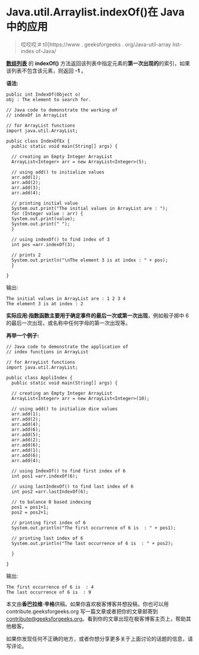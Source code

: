 # Java.util.Arraylist.indexOf()在 Java 中的应用

> 哎哎哎:# t0]https://www . geeksforgeeks . org/Java-util-array list-index of-Java/

[**数组列表**](https://www.geeksforgeeks.org/arraylist-in-java/) 的 **indexOf()** 方法返回该列表中指定元素的**第一次出现的**的索引，如果该列表不包含该元素，则返回 **-1** 。

**语法:**

```
public int IndexOf(Object o)
obj : The element to search for.

```

```
// Java code to demonstrate the working of
// indexOf in ArrayList

// for ArrayList functions
import java.util.ArrayList;

public class IndexOfEx {
  public static void main(String[] args) {

  // creating an Empty Integer ArrayList
  ArrayList<Integer> arr = new ArrayList<Integer>(5);

  // using add() to initialize values
  arr.add(1);
  arr.add(2);
  arr.add(3);
  arr.add(4);

  // printing initial value
  System.out.print("The initial values in ArrayList are : ");
  for (Integer value : arr) {
  System.out.print(value);
  System.out.print(" ");
  }  

  // using indexOf() to find index of 3
  int pos =arr.indexOf(3);

  // prints 2
  System.out.println("\nThe element 3 is at index : " + pos);
  }

}   
```

输出:

```
The initial values in ArrayList are : 1 2 3 4 
The element 3 is at index : 2

```

**实际应用:**指数函数主要用于**确定事件的最后一次或第一次出现**，例如骰子掷中 6 的最后一次出现，或名称中任何字母的第一次出现等。

**再举一个例子:**

```
// Java code to demonstrate the application of
// index functions in ArrayList

// for ArrayList functions
import java.util.ArrayList;

public class AppliIndex {
  public static void main(String[] args) {

  // creating an Empty Integer ArrayList
  ArrayList<Integer> arr = new ArrayList<Integer>(10);

  // using add() to initialize dice values
  arr.add(1);
  arr.add(2);
  arr.add(4);
  arr.add(6);
  arr.add(5);
  arr.add(2);
  arr.add(6);
  arr.add(1);
  arr.add(6);
  arr.add(4);

  // using IndexOf() to find first index of 6
  int pos1 =arr.indexOf(6);

  // using lastIndexOf() to find last index of 6
  int pos2 =arr.lastIndexOf(6);

  // to balance 0 based indexing
  pos1 = pos1+1;
  pos2 = pos2+1;

  // printing first index of 6
  System.out.println("The first occurrence of 6 is  : " + pos1);

  // printing last index of 6
  System.out.println("The last occurrence of 6 is  : " + pos2);

  }

}   
```

输出:

```
The first occurrence of 6 is  : 4
The last occurrence of 6 is  : 9

```

本文由**香巴拉维·辛格**供稿。如果你喜欢极客博客并想投稿，你也可以用 contribute.geeksforgeeks.org 写一篇文章或者把你的文章邮寄到 contribute@geeksforgeeks.org。看到你的文章出现在极客博客主页上，帮助其他极客。

如果你发现任何不正确的地方，或者你想分享更多关于上面讨论的话题的信息，请写评论。